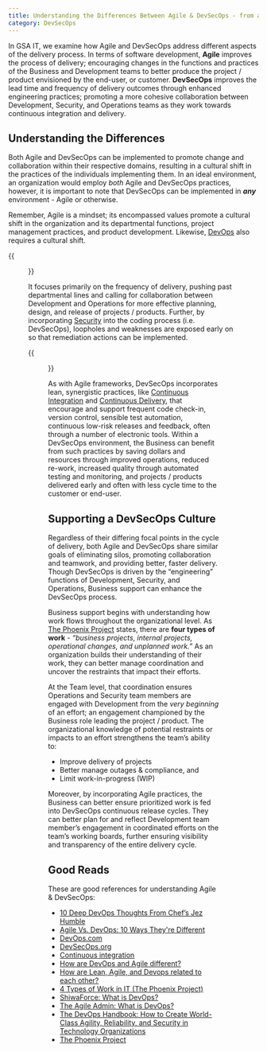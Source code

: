 ```yaml
---
title: Understanding the Differences Between Agile & DevSecOps - from a Business Perspective
category: DevSecOps
---
```


In GSA IT, we examine how Agile and DevSecOps address different aspects of the delivery process. In terms of software development, **Agile** improves the process of delivery; encouraging changes in the functions and practices of the Business and Development teams to better produce the project / product envisioned by the end-user, or customer. **DevSecOps** improves the lead time and frequency of delivery outcomes through enhanced engineering practices; promoting a more cohesive collaboration between Development, Security, and Operations teams as they work towards continuous integration and delivery.


## Understanding the Differences

Both Agile and DevSecOps can be implemented to promote change and collaboration within their respective domains, resulting in a cultural shift in the practices of the individuals implementing them. In an ideal environment, an organization would employ *both* Agile and DevSecOps practices, however, it is important to note that DevSecOps can be implemented in ***any*** environment - Agile or otherwise.

Remember, Agile is a mindset; its encompassed values promote a cultural shift in the organization and its departmental functions, project management practices, and product development. Likewise, [DevOps](/guides/what_is_devops/) also requires a cultural shift.

{{<figure src="/assets/img/guides/DevSecOps.png"
  alt="DevSecOps cycle"
  class="display-block margin-x-auto maxw-tablet">}}

It focuses primarily on the frequency of delivery, pushing past departmental lines and calling for collaboration between Development and Operations for more effective planning, design, and release of projects / products. Further, by incorporating [Security](http://www.devsecops.org/) into the coding process (i.e. DevSecOps), loopholes and weaknesses are exposed early on so that remediation actions can be implemented.

{{<figure src="/assets/img/guides/DevOps_Continuous.png"
  alt="DevOps Continuous Workflow"
  class="display-block margin-x-auto maxw-tablet">}}

As with Agile frameworks, DevSecOps incorporates lean, synergistic practices, like [Continuous Integration](/guides/glossary/#continuous-integration-ci) and [Continuous Delivery](/guides/glossary/#continuous-delivery-cd), that encourage and support frequent code check-in, version control, sensible test automation, continuous low-risk releases and feedback, often through a number of electronic tools. Within a DevSecOps environment, the Business can benefit from such practices by saving dollars and resources through improved operations, reduced re-work, increased quality through automated testing and monitoring, and projects / products delivered early and often with less cycle time to the customer or end-user.


## Supporting a DevSecOps Culture

Regardless of their differing focal points in the cycle of delivery, both Agile and DevSecOps share similar goals of eliminating silos, promoting collaboration and teamwork, and providing better, faster delivery. Though DevSecOps is driven by the “engineering” functions of Development, Security, and Operations, Business support can enhance the DevSecOps process.

Business support begins with understanding how work flows throughout the organizational level. As [The Phoenix Project](https://uptakedigital.zendesk.com/hc/en-us/articles/115000524374-4-Types-of-Work-in-IT-The-Phoenix-Project-) states, there are **four types of work** - *“business projects, internal projects, operational changes, and unplanned work.”* As an organization builds their understanding of their work, they can better manage coordination and uncover the restraints that impact their efforts.

At the Team level, that coordination ensures Operations and Security team members are engaged with Development from the *very beginning* of an effort; an engagement championed by the Business role leading the project / product. The organizational knowledge of potential restraints or impacts to an effort strengthens the team’s ability to:

* Improve delivery of projects
* Better manage outages & compliance, and
* Limit work-in-progress (WIP)

Moreover, by incorporating Agile practices, the Business can better ensure prioritized work is fed into DevSecOps continuous release cycles. They can better plan for and reflect Development team member’s engagement in coordinated efforts on the team’s working boards, further ensuring visibility and transparency of the entire delivery cycle.


## Good Reads

These are good references for understanding Agile & DevSecOps:

* [10 Deep DevOps Thoughts From Chef’s Jez Humble](https://newrelic.com/blog/best-practices/devops-jez-humble)
* [Agile Vs. DevOps: 10 Ways They're Different](http://www.informationweek.com/devops/agile-vs-devops-10-ways-theyre-different/d/d-id/1326121)
* [DevOps.com](https://devops.com/)
* [DevSecOps.org](http://www.devsecops.org/)
* [Continuous integration](https://en.wikipedia.org/wiki/Continuous_integration)
* [How are DevOps and Agile different?](https://www.quora.com/How-are-DevOps-and-Agile-different)
* [How are Lean, Agile, and Devops related to each other?](http://www.agileweboperations.com/lean-agile-devops-related)
* [4 Types of Work in IT (The Phoenix Project)](https://uptakedigital.zendesk.com/hc/en-us/articles/115000524374-4-Types-of-Work-in-IT-The-Phoenix-Project-)
* [ShiwaForce: What is DevOps?](https://www.shiwaforce.com/mi-az-devops/)
* [The Agile Admin: What is DevOps?](https://theagileadmin.com/what-is-devops/)
* [The DevOps Handbook: How to Create World-Class Agility, Reliability, and Security in Technology Organizations](https://www.amazon.com/DevOps-Handbook-World-Class-Reliability-Organizations-ebook/dp/B01M9ASFQ3/ref=dp_kinw_strp_1)
* [The Phoenix Project](http://www.itrevolution.com/book/the-phoenix-project/)

